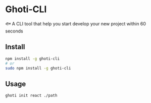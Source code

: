 # Ghoti-CLI

:fish: A CLI tool that help you start develop your new project within 60 seconds

## Install

```bash
npm install -g ghoti-cli
# or
sudo npm install -g ghoti-cli
```

## Usage

```bash
ghoti init react ./path
```